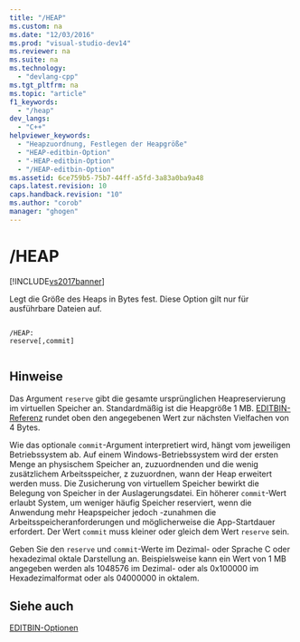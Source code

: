 ```yaml
---
title: "/HEAP"
ms.custom: na
ms.date: "12/03/2016"
ms.prod: "visual-studio-dev14"
ms.reviewer: na
ms.suite: na
ms.technology: 
  - "devlang-cpp"
ms.tgt_pltfrm: na
ms.topic: "article"
f1_keywords: 
  - "/heap"
dev_langs: 
  - "C++"
helpviewer_keywords: 
  - "Heapzuordnung, Festlegen der Heapgröße"
  - "HEAP-editbin-Option"
  - "-HEAP-editbin-Option"
  - "/HEAP-editbin-Option"
ms.assetid: 6ce759b5-75b7-44ff-a5fd-3a83a0ba9a48
caps.latest.revision: 10
caps.handback.revision: "10"
ms.author: "corob"
manager: "ghogen"
---
```

# /HEAP
[!INCLUDE[vs2017banner](../../assembler/inline/includes/vs2017banner.md)]

Legt die Größe des Heaps in Bytes fest.  Diese Option gilt nur für ausführbare Dateien auf.  
  
```  
  
/HEAP:  
reserve[,commit]  
  
```  
  
## Hinweise  
 Das Argument `reserve` gibt die gesamte ursprünglichen Heapreservierung im virtuellen Speicher an.  Standardmäßig ist die Heapgröße 1 MB.  [EDITBIN\-Referenz](../../build/reference/editbin-reference.md) rundet oben den angegebenen Wert zur nächsten Vielfachen von 4 Bytes.  
  
 Wie das optionale `commit`\-Argument interpretiert wird, hängt vom jeweiligen Betriebssystem ab.  Auf einem Windows\-Betriebssystem wird der ersten Menge an physischem Speicher an, zuzuordnenden und die wenig zusätzlichem Arbeitsspeicher, z zuzuordnen, wann der Heap erweitert werden muss.  Die Zusicherung von virtuellem Speicher bewirkt die Belegung von Speicher in der Auslagerungsdatei.  Ein höherer `commit`\-Wert erlaubt System, um weniger häufig Speicher reserviert, wenn die Anwendung mehr Heapspeicher jedoch \-zunahmen die Arbeitsspeicheranforderungen und möglicherweise die App\-Startdauer erfordert.  Der Wert `commit` muss kleiner oder gleich dem Wert `reserve` sein.  
  
 Geben Sie den `reserve` und `commit`\-Werte im Dezimal\- oder Sprache C oder hexadezimal oktale Darstellung an.  Beispielsweise kann ein Wert von 1 MB angegeben werden als 1048576 im Dezimal\- oder als 0x100000 im Hexadezimalformat oder als 04000000 in oktalem.  
  
## Siehe auch  
 [EDITBIN\-Optionen](../../build/reference/editbin-options.md)